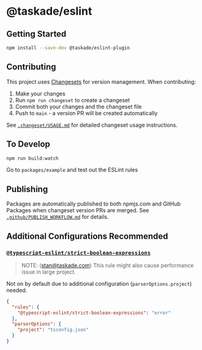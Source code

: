 # @taskade/eslint

## Getting Started

```sh
npm install --save-dev @taskade/eslint-plugin
```

## Contributing

This project uses [Changesets](https://github.com/changesets/changesets) for version management. When contributing:

1. Make your changes
2. Run `npm run changeset` to create a changeset
3. Commit both your changes and the changeset file
4. Push to `main` - a version PR will be created automatically

See [`.changeset/USAGE.md`](./.changeset/USAGE.md) for detailed changeset usage instructions.

## To Develop

```sh
npm run build:watch
```

Go to `packages/example` and test out the ESLint rules

## Publishing

Packages are automatically published to both npmjs.com and GitHub Packages when changeset version PRs are merged. See [`.github/PUBLISH_WORKFLOW.md`](./.github/PUBLISH_WORKFLOW.md) for details.

## Additional Configurations Recommended

### [`@typescript-eslint/strict-boolean-expressions`](https://github.com/typescript-eslint/typescript-eslint/blob/master/packages/eslint-plugin/docs/rules/strict-boolean-expressions.md)

> NOTE: (stan@taskade.com) This rule might also cause performance issue in large project.

Not on by default due to additional configuration (`parserOptions.project`) needed.

```json
{
  "rules": {
    "@typescript-eslint/strict-boolean-expressions": "error"
  },
  "parserOptions": {
    "project": "tsconfig.json"
  }
}
```
